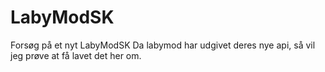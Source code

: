 # LabyModSK
Forsøg på et nyt LabyModSK
Da labymod har udgivet deres nye api, så vil jeg prøve at få lavet det her om.
